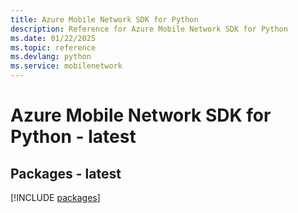 ```yaml
---
title: Azure Mobile Network SDK for Python
description: Reference for Azure Mobile Network SDK for Python
ms.date: 01/22/2025
ms.topic: reference
ms.devlang: python
ms.service: mobilenetwork
---
```

# Azure Mobile Network SDK for Python - latest
## Packages - latest
[!INCLUDE [packages](mobile-network-index.md)]